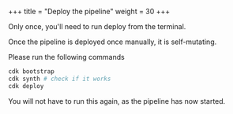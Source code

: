 +++
title = "Deploy the pipeline"
weight = 30
+++

Only once, you'll need to run deploy from the terminal. 

Once the pipeline is deployed once manually, it is self-mutating.

Please run the following commands
```python
cdk bootstrap
cdk synth # check if it works
cdk deploy
```

You will not have to run this again, as the pipeline has now started.
